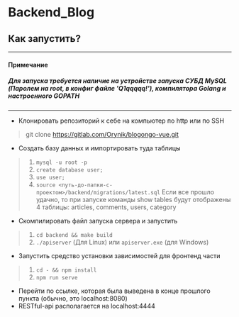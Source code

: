 # Backend_Blog

## Как запустить?
* * *
#### Примечание
##### Для запуска требуется наличие на устройстве запуска СУБД MySQL (Паролем на root, в конфиг файле 'Q1qqqqq!'), компилятора Golang и настроенного GOPATH
* * *
* Клонировать репозиторий к себе на компьютер по http или по SSH
> git clone https://gitlab.com/Orynik/blogongo-vue.git

* Создать базу данных и импортировать туда таблицы
> 1. `mysql -u root -p `
> 2. `create database user;`
> 3.  `use user;`
> 4. `source <путь-до-папки-с-проектом>/backend/migrations/latest.sql`
> Если все прошло удачно, то при запуске команды show tables будут отображены 4 таблицы:
> articles, сomments, users, category

* Скомпилировать файл запуска сервера и запустить
> 1. `cd backend && make build`
> 2. `./apiserver` (Для Linux) или `apiserver.exe` (для Windows)

* Запустить средство установки зависимостей для фронтенд части
> 1. `cd - && npm install`
> 2. `npm run serve`

* Перейти по ссылке, которая была выведена в конце прошлого пункта (обычно, это localhost:8080)
* RESTful-api располагается на localhost:4444

